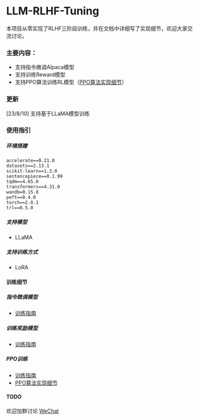# LLM-RLHF-Tuning

本项目从零实现了RLHF三阶段训练，并在文档中详细写了实现细节，欢迎大家交流讨论。

### 主要内容：
- 支持指令微调Alpaca模型
- 支持训练Reward模型
- 支持PPO算法训练RL模型（[PPO算法实现细节](https://zhuanlan.zhihu.com/p/649665766)）


### 更新
[23/8/10] 支持基于LLaMA模型训练


### 使用指引
##### 环境搭建
```
accelerate==0.21.0
datasets==2.13.1
scikit-learn==1.3.0
sentencepiece==0.1.99
tqdm==4.65.0
transformers==4.31.0
wandb=0.15.8
peft==0.4.0
torch==2.0.1
trl==0.5.0

```

##### 支持模型
- LLaMA

##### 支持训练方式
- LoRA

#### 训练细节
##### 指令微调模型
- [训练指南](https://github.com/Joyce94/LLM-RLHF-Tuning/wiki/%E6%8C%87%E4%BB%A4%E5%BE%AE%E8%B0%83%E6%A8%A1%E5%9E%8B)


##### 训练奖励模型
- [训练指南](https://github.com/Joyce94/LLM-RLHF-Tuning/wiki/%E8%AE%AD%E7%BB%83%E5%A5%96%E5%8A%B1%E6%A8%A1%E5%9E%8B)

##### PPO训练
- [训练指南](https://github.com/Joyce94/LLM-RLHF-Tuning/wiki/PPO%E8%AE%AD%E7%BB%83)
- [PPO算法实现细节](https://zhuanlan.zhihu.com/p/649665766)


#### TODO


欢迎加群讨论 [WeChat](assets/RLHF讨论群.jpeg)
 